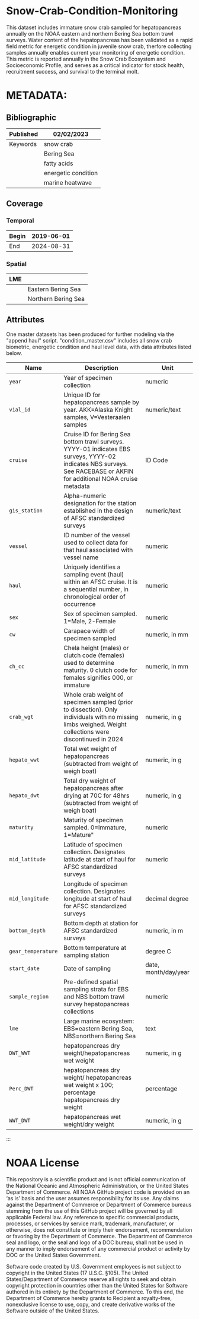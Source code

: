 # Snow-Crab-Condition-Monitoring
This dataset includes immature snow crab sampled for hepatopancreas annually on the NOAA eastern and northern Bering Sea bottom trawl surveys. Water content of the hepatopancreas has been validated as a rapid field metric for energetic condition in juvenile snow crab, therfore collecting samples annually enables current year monitoring of energetic condition. This metric is reported annually in the Snow Crab Ecosystem and Socioeconomic Profile, and serves as a critical indicator for stock health, recruitment success, and survival to the terminal molt. 

# METADATA:

Bibliographic
-------------

| Published     | 02/02/2023   |
| ------------- | ------------- |
| Keywords      | snow crab |
|               |   Bering Sea |
|               |  fatty acids |
|               | energetic condition |
|               | marine heatwave |

 

Coverage
--------

### Temporal

| Begin    | 2019-06-01 |
| ------------- | ------|
| End   | 2024-08-31 |

 
 

### Spatial

| LME     |                     |
| ------------- | ------------- |
|                | Eastern Bering Sea |
|               |   Northern Bering Sea |


Attributes
----------
One master datasets has been produced for further modeling via the "append haul" script. "condition_master.csv" includes all snow crab biometric, energetic condition and haul level data, with data attributes listed below. 

| Name    |    Description   |   Unit    |
| ------- | ---------------- | ---------- |
| `year`     |        Year of specimen collection | numeric
|  `vial_id`    |    Unique ID for hepatopancreas sample by year. AKK=Alaska Knight samples, V=Vesteraalen samples   |   numeric/text
| `cruise` | Cruise ID for Bering Sea bottom trawl surveys. YYYY-01 indicates EBS surveys, YYYY-02 indicates NBS surveys. See RACEBASE or AKFIN for additional NOAA cruise metadata  |   ID Code
| `gis_station`   | Alpha-numeric designation for the station established in the design of AFSC standardized surveys | numeric/text   
|  `vessel`  |     ID number of the vessel used to collect data for that haul associated with vessel name    |   numeric
|  `haul`      |  Uniquely identifies a sampling event (haul) within an AFSC cruise. It is a sequential number, in chronological order of occurrence |  numeric
|  `sex` | Sex of specimen sampled. 1=Male, 2-Female   |  numeric
|  `cw`  |  Carapace width of specimen sampled | numeric, in mm
|  `ch_cc`   |   Chela height (males) or clutch code (females) used to determine maturity. 0 clutch code for females signifies 000, or immature   | numeric, in mm
 | `crab_wgt`  |   Whole crab weight of specimen sampled (prior to dissection). Only individuals with no missing limbs weighed. Weight collections were discontinued in 2024 | numeric, in g
|  `hepato_wwt`    | Total wet weight of hepatopancreas (subtracted from weight of weigh boat)  | numeric, in g
|  `hepato_dwt`    |Total dry weight of hepatopancreas after drying at 70C for 48hrs (subtracted from weight of weigh boat)  | numeric, in g
|  `maturity`  |  Maturity of specimen sampled. 0=Immature, 1=Mature"  | numeric                                                                                        
| `mid_latitude`       |   Latitude of specimen collection. Designates latitude at start of haul for AFSC standardized surveys    | numeric
|  `mid_longitude`    | Longitude of specimen collection. Designates longitude at start of haul for AFSC standardized surveys | decimal degree
 | `bottom_depth`    |    Bottom depth at station for AFSC standardized surveys  | numeric, in m
|  `gear_temperature`   |    Bottom temperature at sampling station | degree C
 | `start_date`     |        Date of sampling | date, month/day/year
 | `sample_region`     |        Pre-defined spatial sampling strata for EBS and NBS bottom trawl survey hepatopancreas collections | numeric
|  `lme` |   Large marine ecosystem: EBS=eastern Bering Sea, NBS=northern Bering Sea   |  text
|  `DWT_WWT` |   hepatopancreas dry weight/hepatopancreas wet weight   |  numeric, in g
|  `Perc_DWT` |   hepatopancreas dry weight/ hepatopancreas wet weight x 100; percentage hepatopancreas dry weight    |  percentage
|  `WWT_DWT` |   hepatopancreas wet weight/dry weight    |  numeric, in g

:::

 
   # NOAA License
This repository is a scientific product and is not official communication of the National Oceanic and Atmospheric Administration, or the United States Department of Commerce. All NOAA GitHub project code is provided on an ‘as is’ basis and the user assumes responsibility for its use. Any claims against the Department of Commerce or Department of Commerce bureaus stemming from the use of this GitHub project will be governed by all applicable Federal law. Any reference to specific commercial products, processes, or services by service mark, trademark, manufacturer, or otherwise, does not constitute or imply their endorsement, recommendation or favoring by the Department of Commerce. The Department of Commerce seal and logo, or the seal and logo of a DOC bureau, shall not be used in any manner to imply endorsement of any commercial product or activity by DOC or the United States Government.

Software code created by U.S. Government employees is not subject to copyright in the United States (17 U.S.C. §105). The United States/Department of Commerce reserve all rights to seek and obtain copyright protection in countries other than the United States for Software authored in its entirety by the Department of Commerce. To this end, the Department of Commerce hereby grants to Recipient a royalty-free, nonexclusive license to use, copy, and create derivative works of the Software outside of the United States.

